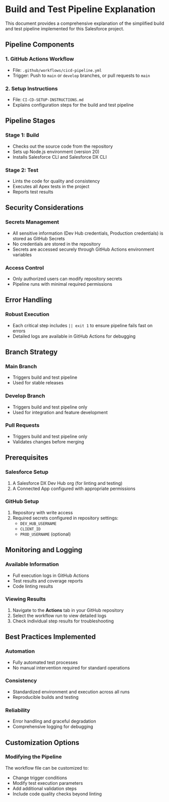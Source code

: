 # Build and Test Pipeline Explanation

This document provides a comprehensive explanation of the simplified build and test pipeline implemented for this Salesforce project.

## Pipeline Components

### 1. GitHub Actions Workflow
- File: `.github/workflows/cicd-pipeline.yml`
- Trigger: Push to `main` or `develop` branches, or pull requests to `main`

### 2. Setup Instructions
- File: `CI-CD-SETUP-INSTRUCTIONS.md`
- Explains configuration steps for the build and test pipeline

## Pipeline Stages

### Stage 1: Build
- Checks out the source code from the repository
- Sets up Node.js environment (version 20)
- Installs Salesforce CLI and Salesforce DX CLI

### Stage 2: Test
- Lints the code for quality and consistency
- Executes all Apex tests in the project
- Reports test results

## Security Considerations

### Secrets Management
- All sensitive information (Dev Hub credentials, Production credentials) is stored as GitHub Secrets
- No credentials are stored in the repository
- Secrets are accessed securely through GitHub Actions environment variables

### Access Control
- Only authorized users can modify repository secrets
- Pipeline runs with minimal required permissions

## Error Handling

### Robust Execution
- Each critical step includes `|| exit 1` to ensure pipeline fails fast on errors
- Detailed logs are available in GitHub Actions for debugging

## Branch Strategy

### Main Branch
- Triggers build and test pipeline
- Used for stable releases

### Develop Branch  
- Triggers build and test pipeline only
- Used for integration and feature development

### Pull Requests
- Triggers build and test pipeline only
- Validates changes before merging

## Prerequisites

### Salesforce Setup
1. A Salesforce DX Dev Hub org (for linting and testing)
2. A Connected App configured with appropriate permissions

### GitHub Setup
1. Repository with write access
2. Required secrets configured in repository settings:
   - `DEV_HUB_USERNAME`
   - `CLIENT_ID` 
   - `PROD_USERNAME` (optional)

## Monitoring and Logging

### Available Information
- Full execution logs in GitHub Actions
- Test results and coverage reports
- Code linting results

### Viewing Results
1. Navigate to the **Actions** tab in your GitHub repository
2. Select the workflow run to view detailed logs
3. Check individual step results for troubleshooting

## Best Practices Implemented

### Automation
- Fully automated test processes
- No manual intervention required for standard operations

### Consistency
- Standardized environment and execution across all runs
- Reproducible builds and testing

### Reliability
- Error handling and graceful degradation
- Comprehensive logging for debugging

## Customization Options

### Modifying the Pipeline
The workflow file can be customized to:
- Change trigger conditions
- Modify test execution parameters
- Add additional validation steps
- Include code quality checks beyond linting
